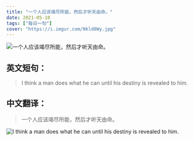 ```yaml
---
title: "一个人应该竭尽所能，然后才听天由命。"
date: 2021-05-10
tags: ["每日一句"]
cover: "https://i.imgur.com/Nkld8Wy.jpg"
---
```


![一个人应该竭尽所能，然后才听天由命。](https://i.imgur.com/2bLzPeC.jpg)

## 英文短句：
> I think a man does what he can until his destiny is revealed to him.

<!--more-->

## 中文翻译：
> 一个人应该竭尽所能，然后才听天由命。

![I think a man does what he can until his destiny is revealed to him.](https://i.imgur.com/e6VKx5q.jpg)

